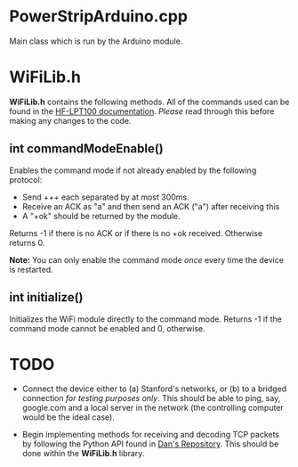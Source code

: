 # PowerStripArduino.cpp

Main class which is run by the Arduino module.

# WiFiLib.h

**WiFiLib.h** contains the following methods. All of the commands used can be found in the [HF-LPT100 documentation](https://gridconnect.box.com/shared/static/ymp3ombs5gpciedzl8rw.pdf). *Please* read through this before making any changes to the code.

## int commandModeEnable()
Enables the command mode if not already enabled by the following protocol:

 - Send +++ each separated by at most 300ms.
 - Receive an ACK as "a" and then send an ACK ("a") after receiving this
 - A "+ok" should be returned by the module.

Returns -1 if there is no ACK or if there is no +ok received. Otherwise returns 0.

**Note:** You can only enable the command mode *once* every time the device is restarted.

## int initialize()
Initializes the WiFi module directly to the command mode. Returns -1 if the command mode cannot be enabled and 0, otherwise.


# TODO
- Connect the device either to (a) Stanford's networks, or (b) to a bridged connection *for testing purposes only*. This should be able to ping, say, google.com and a local server in the network (the controlling computer would be the ideal case).

- Begin implementing methods for receiving and decoding TCP packets by following the Python API found in [Dan's Repository](https://github.com/danXyu/powerstrip_arduino_api). This should be done within the **WiFiLib.h** library.
